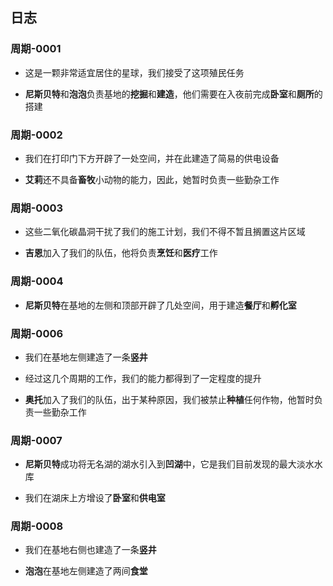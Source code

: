 ## 日志

### 周期-0001 

+ 这是一颗非常适宜居住的星球，我们接受了这项殖民任务

+ **尼斯贝特**和**泡泡**负责基地的**挖掘**和**建造**，他们需要在入夜前完成**卧室**和**厕所**的搭建


### 周期-0002

+ 我们在打印门下方开辟了一处空间，并在此建造了简易的供电设备

+ **艾莉**还不具备**畜牧**小动物的能力，因此，她暂时负责一些勤杂工作

### 周期-0003

+ 这些二氧化碳晶洞干扰了我们的施工计划，我们不得不暂且搁置这片区域

+ **吉恩**加入了我们的队伍，他将负责**烹饪**和**医疗**工作

### 周期-0004

+ **尼斯贝特**在基地的左侧和顶部开辟了几处空间，用于建造**餐厅**和**孵化室**


### 周期-0006

+ 我们在基地左侧建造了一条**竖井**

+ 经过这几个周期的工作，我们的能力都得到了一定程度的提升

+ **奥托**加入了我们的队伍，出于某种原因，我们被禁止**种植**任何作物，他暂时负责一些勤杂工作

### 周期-0007

+ **尼斯贝特**成功将无名湖的湖水引入到**凹湖**中，它是我们目前发现的最大淡水水库

+ 我们在湖床上方增设了**卧室**和**供电室**


### 周期-0008

+ 我们在基地右侧也建造了一条**竖井**

+ **泡泡**在基地左侧建造了两间**食堂**